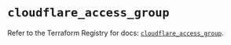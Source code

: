 # `cloudflare_access_group`

Refer to the Terraform Registry for docs: [`cloudflare_access_group`](https://registry.terraform.io/providers/cloudflare/cloudflare/4.30.0/docs/resources/access_group).
